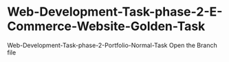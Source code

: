 # Web-Development-Task-phase-2-E-Commerce-Website-Golden-Task
Web-Development-Task-phase-2-Portfolio-Normal-Task
Open the Branch file 
